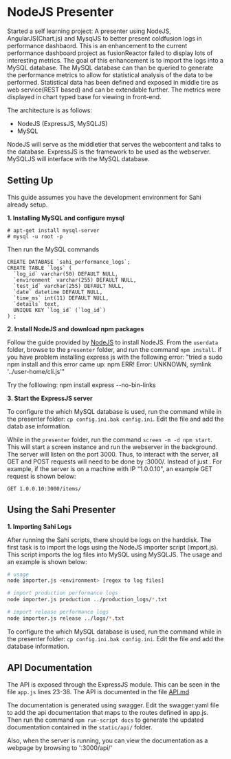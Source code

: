 # NodeJS Presenter 
Started a self learning project: A presenter using NodeJS, AngularJS(Chart.js) and MysqlJS to better present coldfusion logs in performance dashbaord. This is an enhancement to the current performance dashboard project as fusionReactor failed to display lots of interesting metrics. The goal of this enhancement is to import the logs into a MySQL database. The MySQL database can than be queried to generate the performance metrics to allow for statistical analysis of the data to be performed. Statistical data has been defined and exposed in middle tire as web service(REST based) and can be extendable further. The metrics were displayed in chart typed base for viewing in front-end. 

The architecture is as follows:
* NodeJS (ExpressJS, MySQLJS)
* MySQL

NodeJS will serve as the middletier that serves the webcontent and talks to the database. ExpressJS is the framework to be used as the webserver. MySQLJS will interface with the MySQL database. 

## Setting Up
This guide assumes you have the development environment for Sahi already setup.

**1. Installing MySQL and configure mysql**
```
# apt-get install mysql-server
# mysql -u root -p
```
Then run the MySQL commands
```mysql
CREATE DATABASE `sahi_performance_logs`;
CREATE TABLE `logs` (
  `log_id` varchar(50) DEFAULT NULL,
  `environment` varchar(255) DEFAULT NULL,
  `test_id` varchar(255) DEFAULT NULL,
  `date` datetime DEFAULT NULL,
  `time_ms` int(11) DEFAULT NULL,
  `details` text,
  UNIQUE KEY `log_id` (`log_id`)
) ;
```

**2. Install NodeJS and download npm packages**

Follow the guide provided by [NodeJS][1] to install NodeJS.
From the `userdata` folder, browse to the `presenter` folder, and run the command `npm install`.
if you have problem installing express js with the following error:
"tried a sudo npm install and this error came up:
npm ERR! Error: UNKNOWN, symlink '../user-home/cli.js'" 

Try the folllowing:
npm install express --no-bin-links


**3. Start the ExpressJS server**

To configure the which MySQL database is used, run the command while in the presenter folder: `cp config.ini.bak config.ini`. Edit the file and add the datab
ase information.

While in the `presenter` folder, run the command `screen -m -d npm start`. This will start a screen instance and run the webserver in the background. The server will listen on the port 3000. Thus, to interact with the server, all GET and POST requests will need to be done by <ip>:3000/. Instead of just <ip>. For example, if the server is on a machine with IP "1.0.0.10", an example GET request is shown below:

```
GET 1.0.0.10:3000/items/ 
``` 

## Using the Sahi Presenter

**1. Importing Sahi Logs**

After running the Sahi scripts, there should be logs on the harddisk. The first task is to import the logs using the NodeJS importer script (import.js). This script imports the log files into MySQL using MySQLJS. The usage and an example is shown below:
```bash
# usage
node importer.js <environment> [regex to log files]

# import production performance logs
node importer.js production ../production_logs/*.txt

# import release performance logs
node importer.js release ../logs/*.txt
```
To configure the which MySQL database is used, run the command while in the presenter folder: `cp config.ini.bak config.ini`. Edit the file and add the database information.

## API Documentation

The API is exposed through the ExpressJS module. This can be seen in the file `app.js` lines 23-38. The API is documented in the file [API.md](static/api/index.html)

The documentation is generated using swagger. Edit the swagger.yaml file to add the api documentation that maps to the routes defined in app.js. Then run the command `npm run-script docs` to generate the updated documentation contained in the `static/api/` folder.

Also, when the server is running, you can view the documentation as a webpage by browsing to '<ip>:3000/api/'

[1]: https://nodejs.org/en/download/package-manager/

